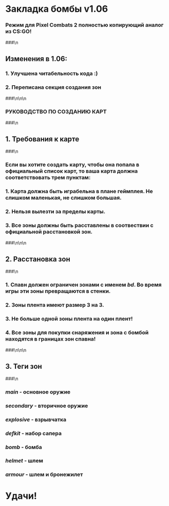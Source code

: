 # Закладка бомбы v1.06
### Режим для Pixel Combats 2 полностью копирующий аналог из CS:GO!
###\n
## Изменения в 1.06:
### 1. Улучшена читабельность кода :)
### 2. Переписана секция создания зон
###\n\n\n


### РУКОВОДСТВО ПО СОЗДАНИЮ КАРТ
###\n
## 1. Требования к карте
###\n
### Если вы хотите создать карту, чтобы она попала в официальный список карт, то ваша карта должна соответствовать трем пунктам:
### 1. Карта должна быть играбельна в плане геймплея. Не слишком маленькая, не слишком большая.
### 2. Нельзя вылезти за пределы карты.
### 3. Все зоны должны быть расставлены в соотвествии с официальной расстановкой зон.
###\n\n\n


## 2. Расстановка зон
###\n
### 1. Спавн должен ограничен зонами с именем _bd_. Во время игры эти зоны превращаются в стенки.
### 2. Зоны плента имеют размер 3 на 3. 
### 3. Не больше одной зоны плента на один плент!
### 4. Все зоны для покупки снаряжения и зона с бомбой находятся в границах зон спавна!
###\n\n\n


## 3. Теги зон
###\n
### _main_ - основное оружие
### _secondary_ - вторичное оружие
### _explosive_ - взрывчатка
### _defkit_ -  набор сапера
### _bomb_ - бомба
### _helmet_ - шлем
### _armour_ - шлем и бронежилет

# Удачи!
